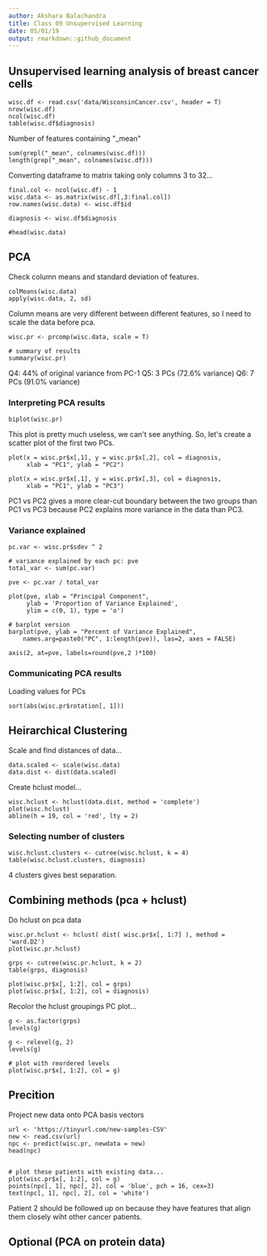 ```yaml
---
author: Akshara Balachandra
title: Class 09 Unsupervised Learning
date: 05/01/19
output: rmarkdown::github_document
---
```


## Unsupervised learning analysis of breast cancer cells

```{r}
wisc.df <- read.csv('data/WisconsinCancer.csv', header = T)
nrow(wisc.df)
ncol(wisc.df)
table(wisc.df$diagnosis)
```

Number of features containing "_mean"

```{r}
sum(grepl("_mean", colnames(wisc.df)))
length(grep("_mean", colnames(wisc.df)))
```

Converting dataframe to matrix taking only columns 3 to 32...

```{r}
final.col <- ncol(wisc.df) - 1
wisc.data <- as.matrix(wisc.df[,3:final.col])
row.names(wisc.data) <- wisc.df$id

diagnosis <- wisc.df$diagnosis

#head(wisc.data)
```

## PCA

Check column means and standard deviation of features.

```{r}
colMeans(wisc.data)
apply(wisc.data, 2, sd)
```

Column means are very different between different features, so I need
to scale the data before pca.

```{r}
wisc.pr <- prcomp(wisc.data, scale = T)

# summary of results
summary(wisc.pr)
```

Q4: 44% of original variance from PC-1
Q5: 3 PCs (72.6% variance)
Q6: 7 PCs (91.0% variance)

### Interpreting PCA results

```{r}
biplot(wisc.pr)
```

This plot is pretty much useless, we can't see anything. So, let's create
a scatter plot of the first two PCs.

```{r}
plot(x = wisc.pr$x[,1], y = wisc.pr$x[,2], col = diagnosis,
     xlab = "PC1", ylab = "PC2")
```

```{r}
plot(x = wisc.pr$x[,1], y = wisc.pr$x[,3], col = diagnosis,
     xlab = "PC1", ylab = "PC3")
```

PC1 vs PC2 gives a more clear-cut boundary between the two groups
than PC1 vs PC3 because PC2 explains more variance in the data
than PC3.


### Variance explained

```{r}
pc.var <- wisc.pr$sdev ^ 2

# variance explained by each pc: pve
total_var <- sum(pc.var)

pve <- pc.var / total_var

plot(pve, xlab = "Principal Component",
     ylab = 'Proportion of Variance Explained',
     ylim = c(0, 1), type = 'o')

# barplot version
barplot(pve, ylab = "Percent of Variance Explained",
	names.arg=paste0("PC", 1:length(pve)), las=2, axes = FALSE)

axis(2, at=pve, labels=round(pve,2 )*100)
```

### Communicating PCA results

Loading values for PCs

```{r}
sort(abs(wisc.pr$rotation[, 1]))
```

## Heirarchical Clustering

Scale and find distances of data...

```{r}
data.scaled <- scale(wisc.data)
data.dist <- dist(data.scaled)
```

Create hclust model...

```{r}
wisc.hclust <- hclust(data.dist, method = 'complete')
plot(wisc.hclust)
abline(h = 19, col = 'red', lty = 2)

```

### Selecting number of clusters

```{r}
wisc.hclust.clusters <- cutree(wisc.hclust, k = 4)
table(wisc.hclust.clusters, diagnosis)
```

4 clusters gives best separation.

## Combining methods (pca + hclust)

Do hclust on pca data


```{r}
wisc.pr.hclust <- hclust( dist( wisc.pr$x[, 1:7] ), method = 'ward.D2')
plot(wisc.pr.hclust)

grps <- cutree(wisc.pr.hclust, k = 2)
table(grps, diagnosis)

plot(wisc.pr$x[, 1:2], col = grps)
plot(wisc.pr$x[, 1:2], col = diagnosis)
```

Recolor the hclust groupings PC plot...

```{r}
g <- as.factor(grps)
levels(g)

g <- relevel(g, 2)
levels(g)

# plot with reordered levels
plot(wisc.pr$x[, 1:2], col = g)
```

## Precition

Project new data onto PCA basis vectors

```{r}
url <- 'https://tinyurl.com/new-samples-CSV'
new <- read.csv(url)
npc <- predict(wisc.pr, newdata = new)
head(npc)


# plot these patients with existing data...
plot(wisc.pr$x[, 1:2], col = g)
points(npc[, 1], npc[, 2], col = 'blue', pch = 16, cex=3)
text(npc[, 1], npc[, 2], col = 'white')
```

Patient 2 should be followed up on because they have features that align them
closely wiht other cancer patients.

## Optional (PCA on protein data)







